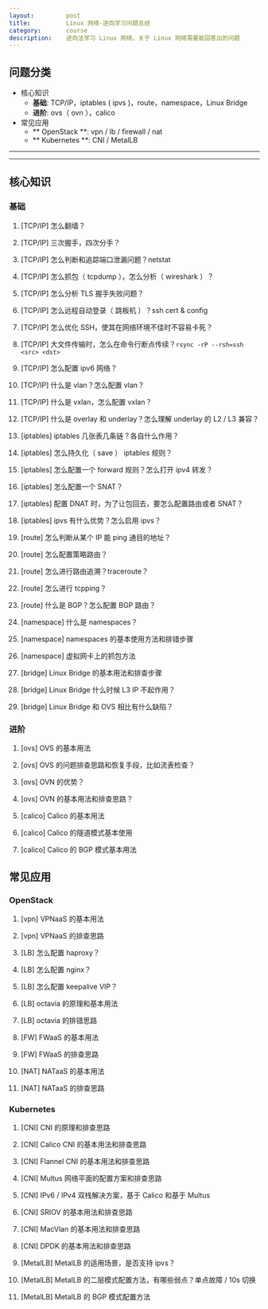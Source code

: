 ```yaml
---
layout:         post
title:          Linux 网络-逆向学习问题总结
category:       course
description:    逆向法学习 Linux 网络，关于 Linux 网络需要能回答出的问题
---
```



## 问题分类
- 核心知识
	- **基础**: TCP/IP，iptables ( ipvs )，route，namespace，Linux Bridge
	- **进阶**: ovs（ ovn ），calico
- 常见应用
	- ** OpenStack **: vpn / lb / firewall / nat
	- ** Kubernetes **: CNI / MetalLB

---------------------------------------
---------------------------------------


## 核心知识

### 基础

1. [TCP/IP] 怎么翻墙？

1. [TCP/IP] 三次握手，四次分手？

1. [TCP/IP] 怎么判断和追踪端口泄漏问题？netstat

1. [TCP/IP] 怎么抓包（ tcpdump ），怎么分析（ wireshark ）？

1. [TCP/IP] 怎么分析 TLS 握手失败问题？

1. [TCP/IP] 怎么远程自动登录（ 跳板机 ）？ssh cert & config

1. [TCP/IP] 怎么优化 SSH，使其在网络环境不佳时不容易卡死？

1. [TCP/IP] 大文件传输时，怎么在命令行断点传续？`rsync -rP --rsh=ssh <src> <dst>`

1. [TCP/IP] 怎么配置 ipv6 网络？

1. [TCP/IP] 什么是 vlan？怎么配置 vlan？

1. [TCP/IP] 什么是 vxlan，怎么配置 vxlan？

1. [TCP/IP] 什么是 overlay 和 underlay？怎么理解 underlay 的 L2 / L3 兼容？

1. [iptables] iptables 几张表几条链？各自什么作用？

1. [iptables] 怎么持久化（ save ） iptables 规则？

1. [iptables] 怎么配置一个 forward 规则？怎么打开 ipv4 转发？

1. [iptables] 怎么配置一个 SNAT？

1. [iptables] 配置 DNAT 时，为了让包回去，要怎么配置路由或者 SNAT？

1. [iptables] ipvs 有什么优势？怎么启用 ipvs？

1. [route] 怎么判断从某个 IP 能 ping 通目的地址？

1. [route] 怎么配置策略路由？

1. [route] 怎么进行路由追溯？traceroute？

1. [route] 怎么进行 tcpping？

1. [route] 什么是 BGP？怎么配置 BGP 路由？

1. [namespace] 什么是 namespaces？

1. [namespace] namespaces 的基本使用方法和排错步骤

1. [namespace] 虚拟网卡上的抓包方法

1. [bridge] Linux Bridge 的基本用法和排查步骤

1. [bridge] Linux Bridge 什么时候 L3 IP 不起作用？

1. [bridge] Linux Bridge 和 OVS 相比有什么缺陷？

### 进阶

1. [ovs] OVS 的基本用法

1. [ovs] OVS 的问题排查思路和恢复手段，比如流表检查？

1. [ovs] OVN 的优势？

1. [ovs] OVN 的基本用法和排查思路？

1. [calico] Calico 的基本用法

1. [calico] Calico 的隧道模式基本使用

1. [calico] Calico 的 BGP 模式基本用法

## 常见应用

### OpenStack

1. [vpn] VPNaaS 的基本用法

1. [vpn] VPNaaS 的排查思路

1. [LB] 怎么配置 haproxy？

1. [LB] 怎么配置 nginx？

1. [LB] 怎么配置 keepalive VIP？

1. [LB] octavia 的原理和基本用法

1. [LB] octavia 的排错思路

1. [FW] FWaaS 的基本用法

1. [FW] FWaaS 的排查思路

1. [NAT] NATaaS 的基本用法

1. [NAT] NATaaS 的排查思路

### Kubernetes

1. [CNI] CNI 的原理和排查思路

1. [CNI] Calico CNI 的基本用法和排查思路

1. [CNI] Flannel CNI 的基本用法和排查思路

1. [CNI] Multus 网络平面的配置方案和排查思路

1. [CNI] IPv6 / IPv4 双栈解决方案，基于 Calico 和基于 Multus

1. [CNI] SRIOV 的基本用法和排查思路

1. [CNI] MacVlan 的基本用法和排查思路

1. [CNI] DPDK 的基本用法和排查思路

1. [MetalLB] MetalLB 的适用场景，是否支持 ipvs？

1. [MetalLB] MetalLB 的二层模式配置方法，有哪些弱点？单点故障 / 10s 切换

1. [MetalLB] MetalLB 的 BGP 模式配置方法


